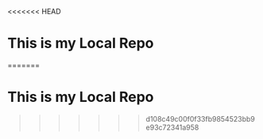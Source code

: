 <<<<<<< HEAD
# This is my Local Repo
=======
# This is my Local Repo
>>>>>>> d108c49c00f0f33fb9854523bb9e93c72341a958
